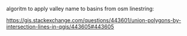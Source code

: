 

algoritm to apply valley name to basins from osm linestring:

https://gis.stackexchange.com/questions/443601/union-polygons-by-intersection-lines-in-qgis/443605#443605


